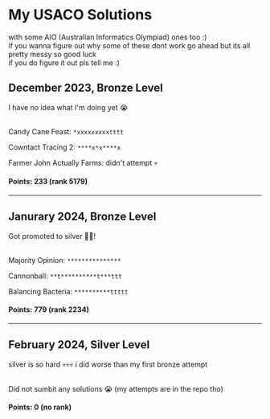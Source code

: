 # My USACO Solutions
with some AIO (Australian Informatics Olympiad) ones too :)<br>
if you wanna figure out why some of these dont work go ahead but its all pretty messy so good luck<br>
if you do figure it out pls tell me :)
## December 2023, Bronze Level
I have no idea what I'm doing yet 😭<br><br>

Candy Cane Feast: `*xxxxxxxxxtttt`

Cowntact Tracing 2: `****x*x****x`

Farmer John Actually Farms: didn't attempt 💀

#### Points: 233 (rank 5179)

---

## Janurary 2024, Bronze Level
Got promoted to silver 🎉🎉!<br><br>

Majority Opinion: `***************`

Cannonball: `**t**********t***ttt`

Balancing Bacteria: `**********ttttt`

#### Points: 779 (rank 2234)

---

## February 2024, Silver Level
silver is so hard 💀💀💀 i did worse than my first bronze attempt<br><br>

Did not sumbit any solutions 😭
(my attempts are in the repo tho)

#### Points: 0 (no rank)
